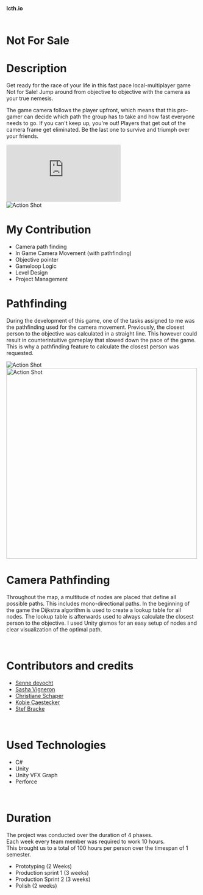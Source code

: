 
<script>
    import {FaItchIo} from 'svelte-icons/fa';
</script>


<div class="socials flex  " style="padding-bottom:20px;">
     <b style="padding-right:20px; padding-top:5px">Icth.io</b>
    <span>
        <a href="https://stef-bracke.itch.io/notforsale" target="_blank" rel="no-referrer"><FaItchIo />
        </a>
    </span>
</div>

<style>
    #myFrame { width:100%; height:400px; }
</style>
# Not For Sale


<div id="markdownBody">
    <div class="grid-container grid-centered-container reversed-col-content">
        <div>
            <h1 class="title">Description</h1>
            <p>
            Get ready for the race of your life in this fast pace local-multiplayer game Not for Sale! Jump around from     objective to objective with the camera as your true nemesis. 
            </p> 
            <p>
            The game camera follows the player upfront, which means that this pro-gamer can decide which path the group has to take and how fast everyone needs to go. If you can't keep up, you're out! Players that get out of the camera frame get eliminated. Be the last one to survive and triumph over your friends.
            </p>
        </div>
        <iframe title="vimeo-player" class="frame" src="https://www.youtube.com/embed/odVMGDd4IcE" frameborder="0" allowfullscreen></iframe>
    </div>
    <div class="grid-container grid-centered-container">
        <img class="rounded-3xl shadow-xl"  src="https://ik.imagekit.io/gillianassi/Projects/NotForSale/Robot_1zT71mrg5.png?ik-sdk-version=javascript-1.4.3&updatedAt=1661771213998" alt="Action Shot"  width="auto" />
        <div>
            <h1 class="title">My Contribution</h1>
            <div>
                <ul class="list-disc marker:text-purple-300 pl-10">
                    <li>Camera path finding</li>
                    <li>In Game Camera Movement (with pathfinding)</li>
                    <li>Objective pointer</li>
                    <li>Gameloop Logic</li>
                    <li>Level Design</li>
                    <li>Project Management</li>
                </ul>
            </div>
        </div>
    </div>
    <div class="grid-container grid-centered-container reversed-col-content">
        <div>
            <h1 class="title">Pathfinding</h1>
            <div>
                <p>
                    During the development of this game, one of the tasks assigned to me was the pathfinding used for the camera movement. Previously, the closest person to the objective was calculated in a straight line. This however could result in counterintuitive gameplay that slowed down the pace of the game. This is why a pathfinding feature to calculate the closest person was requested.
                </p>
            </div>
        </div>
         <img class="rounded-3xl shadow-xl" src="https://ik.imagekit.io/gillianassi/Projects/NotForSale/PathFinding_ZKGZXEafw.jpg?ik-sdk-version=javascript-1.4.3&updatedAt=1651708374033" alt="Action Shot"  width="auto" />
    </div>
    <div class="grid-container grid-centered-container">
        <img class="rounded-3xl shadow-xl"  src="https://ik.imagekit.io/gillianassi/Projects/NotForSale/CameraWithPathfinding_gyoaWJ3dM.gif?ik-sdk-version=javascript-1.4.3&updatedAt=1661769709529" alt="Action Shot"  width="500px" />
        <div>
            <h1 class="title">Camera Pathfinding</h1>
            <p>
                Throughout the map, a multitude of nodes are placed that define all possible paths. This includes mono-directional paths. In the beginning of the game the Dijkstra algorithm is used to create a lookup table for all nodes. The lookup table is afterwards used to always calculate the closest person to the objective. I used Unity gismos for an easy setup of nodes and clear visualization of the optimal path. 
            </p>
        </div>
    </div>
</div>
<br>

# Contributors and credits
<div>
    <ul class="list-disc marker:text-purple-300 pl-10">
        <li><a class="text-gPrimaryColor" target="_blank" rel="no-referrer" href="https://sennedevocht.com/">Senne devocht</a></li>
        <li><a class="text-gPrimaryColor" target="_blank" rel="no-referrer" href="https://www.sashavigneron.com/">Sasha Vigneron</a></li>
        <li><a class="text-gPrimaryColor" target="_blank" rel="no-referrer" href="https://www.artstation.com/schaper360">Christiane Schaper</a></li>
        <li><a class="text-gPrimaryColor" target="_blank" rel="no-referrer" href="https://www.artstation.com/kocaes">Kobie Caestecker</a></li>
        <li> <a class="text-gPrimaryColor" target="_blank" rel="no-referrer" href="https://www.artstation.com/stef_bracke">Stef Bracke</a></li>
    </ul>
</div>

<br>

# Used Technologies
<div>
    <ul class="list-disc marker:text-purple-300 pl-10">
        <li>C#</li>
        <li>Unity</li>
        <li>Unity VFX Graph</li>
        <li>Perforce</li>
    </ul>
</div>

<br>

# Duration
The project was conducted over the duration of 4 phases.<br>Each week every team member was required to work 10 hours. <br>This brought us to a total of 100 hours per person over the timespan of 1 semester.<br>
<ul class="list-disc marker:text-purple-300 pl-10 pt-4">
    <li>Prototyping (2 Weeks)</li>
    <li>Production sprint 1 (3 weeks)</li>
    <li>Production Sprint 2 (3 weeks)</li>
    <li>Polish (2 weeks)</li>
</ul>

